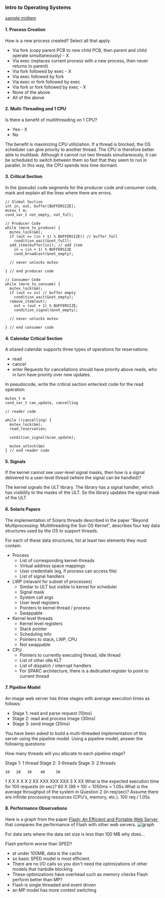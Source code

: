 ### Intro to Operating Systems

[sample midtem](https://classroom.udacity.com/courses/ud923/lessons/3372168876/concepts/35205188490923)

#### 1. Process Creation
How is a new process created? Select all that apply.

- Via fork (copy parent PCB to new child PCB, then parent and child operate simultaneously) - X
- Via exec (replaces current process with a new process, then never returns to parent)
- Via fork followed by exec - X
- Via exec followed by fork
- Via exec or fork followed by exec
- Via fork or fork followed by exec - X
- None of the above
- All of the above 

#### 2. Multi-Threading and 1 CPU
Is there a benefit of multithreading on 1 CPU?

- Yes - X
- No

The benefit is maximizing CPU utiliziation. If a thread is blocked, the OS scheduler can give priority to another thread. The CPU is therefore better able to multitask. Although it cannot run two threads simultaneously, it can be scheduled to switch between them so fast that they seem to run in parallel.  In this way, the CPU spends less time dormant. 

#### 3. Critical Section
In the (pseudo) code segments for the producer code and consumer code, mark and explain all the lines where there are errors.

```
// Global Section
int in, out, buffer[BUFFERSIZE];
mutex_t m;
cond_var_t not_empty, not_full;

// Producer Code
while (more_to_produce) {
  mutex_lock(&m);
  if (out == (in + 1) % BUFFERSIZE)) // buffer full 
    condition_wait(&not_full);
  add_item(buffer[in]); // add item
    in = (in + 1) % BUFFERSIZE 
    cond_broadcast(&not_empty);  

  // never unlocks mutex

} // end producer code

// Consumer Code
while (more_to_consume) {
  mutex_lock(&m);
  if (out == in) // buffer empty 
    condition_wait(&not_empty);
  remove_item(out);
    out = (out + 1) % BUFFERSIZE; 
    condition_signal(&not_empty); 

  // never unlocks mutex
   
} // end consumer code
```
#### 4. Calendar Critical Section
A shared calendar supports three types of operations for reservations:

- read
- cancel
- enter
Requests for cancellations should have priority above reads, who in turn have priority over new updates.

In pseudocode, write the critical section enter/exit code for the read operation

```
mutex_t m
cond_var_t can_update, cancelling

// reader code

while (!cancelling) {
  mutex_lock(&m);
  read_reservation;

  condition_signal(&can_update); 
  
  mutex_unlock(&m)
} // end reader code
```

#### 5. Signals
If the kernel cannot see user-level signal masks, then how is a signal delivered to a user-level thread (where the signal can be handled)?

The kernel signals the ULT library. The library has a signal handler, which has
visibility to the masks of the ULT. So the library updates the signal mask of the ULT

#### 6. Solaris Papers
The implementation of Solaris threads described in the paper "Beyond Multiprocessing: Multithreading the Sun OS Kernel", describes four key data structures used by the OS to support threads.

For each of these data structures, list at least two elements they must contain:

- Process
  - List of corresponding kernel-threads
  - Virtual address space mappings
  - User credentials (eg, if process can access file)
  - List of signal handlers
- LWP (relavant for subset of processes)
  - Similar to ULT but visible to kernel for scheduler
  - Signal mask
  - System call args
  - User level registers
  - Pointers to kernel thread / process
  - Swappable
- Kernel level threads
  - Kernel level registers
  - Stack pointer
  - Scheduling info
  - Pointers to stack, LWP, CPU   
  - Not swappable
- CPU
  - Pointers to currently executing thread, idle thread
  - List of other idle KLT
  - List of dispatch / interrupt handlers
  - For SPARC architecture, there is a dedicated register to point to current thread

#### 7. Pipeline Model
An image web server has three stages with average execution times as follows:

- Stage 1: read and parse request (10ms)
- Stage 2: read and process image (30ms)
- Stage 3: send image (20ms)

You have been asked to build a multi-threaded implementation of this server using the pipeline model. Using a pipeline model, answer the following questions:

How many threads will you allocate to each pipeline stage?

Stage 1: 1 thread
Stage 2: 3 threads
Stage 3: 2 threads
    
    10   20   30    40     50
1   X     X    X     X     X
2         XX   XXX   XXX   XXX
3                    X     XX
What is the expected execution time for 100 requests (in sec)? 60 X (99 * 10) = 1050ms = 1.05s
What is the average throughput of the system in Question 2 (in req/sec)? Assume there are infinite processing resources (CPU's, memory, etc.). 100 req / 1.05s

#### 8. Performance Observations
Here is a graph from the paper [Flash: An Efficient and Portable Web Server](https://s3.amazonaws.com/content.udacity-data.com/courses/ud923/references/ud923-pai-paper.pdf), that compares the performance of Flash with other web servers.
![graph](https://s3.amazonaws.com/content.udacity-data.com/courses/ud923/notes/ud923-p2l5-bandwidth-vs-data-set-size.png)

For data sets where the data set size is less than 100 MB why does...

Flash perform worse than SPED?
- at under 100MB, data is the cache
- so basic SPED model is most efficient. 
- There are no I/O calls so you don't need the optimizations of other models that hanbdle blocking
- These optimizations have overhead such as memory checks
Flash perform better than MP?
- Flash is single threaded and event driven
- an MP model has more context switching
